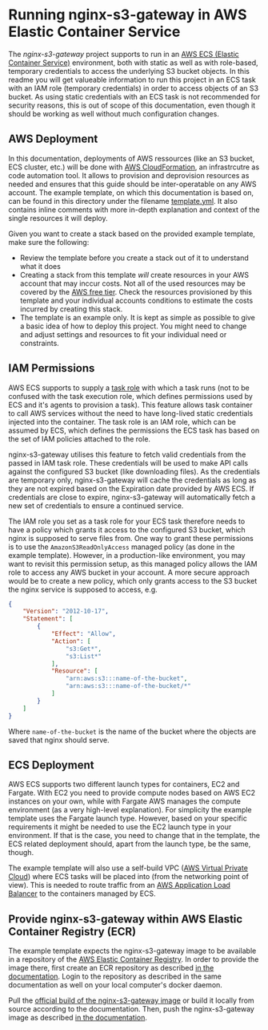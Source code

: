 # Running nginx-s3-gateway in AWS Elastic Container Service

The _nginx-s3-gateway_ project supports to run in an [AWS ECS (Elastic Container Service)](https://aws.amazon.com/ecs/) environment, both with static as well as with role-based, temporary credentials to access the underlying S3 bucket objects.
In this readme you will get valueable information to run this project in an ECS task with an IAM role (temporary credentials) in order to access objects of an S3 bucket.
As using static credentials with an ECS task is not recommended for security reasons, this is out of scope of this documentation, even though it should be working as well without much configuration changes.

## AWS Deployment

In this documentation, deployments of AWS ressources (like an S3 bucket, ECS cluster, etc.) will be done with [AWS CloudFormation](https://aws.amazon.com/cloudformation/), an infrastrcutre as code automation tool.
It allows to provision and deprovision resources as needed and ensures that this guide should be inter-operatable on any AWS account.
The example template, on which this documentation is based on, can be found in this directory under the filename [template.yml](./template.yml).
It also contains inline comments with more in-depth explanation and context of the single resources it will deploy.

Given you want to create a stack based on the provided example template, make sure the following:
- Review the template before you create a stack out of it to understand what it does
- Creating a stack from this template _will_ create resources in your AWS account that may inccur costs. Not all of the used resources may be covered by the [AWS free tier](https://aws.amazon.com/free). Check the resources provisioned by this template and your individual accounts conditions to estimate the costs incurred by creating this stack.
- The template is an example only. It is kept as simple as possible to give a basic idea of how to deploy this project. You might need to change and adjust settings and resources to fit your individual need or constraints.

## IAM Permissions

AWS ECS supports to supply a [task role](https://docs.aws.amazon.com/AmazonECS/latest/developerguide/task-iam-roles.html) with which a task runs (not to be confused with the task execution role, which defines permissions used by ECS and it's agents to provision a task).
This feature allows task container to call AWS services without the need to have long-lived static credentials injected into the container.
The task role is an IAM role, which can be assumed by ECS, which defines the permissions the ECS task has based on the set of IAM policies attached to the role.

nginx-s3-gateway utilises this feature to fetch valid credentials from the passed in IAM task role.
These credentials will be used to make API calls against the configured S3 bucket (like downloading files).
As the credentials are temporary only, nginx-s3-gateway will cache the credentials as long as they are not expired based on the Expiration date provided by AWS ECS.
If credentials are close to expire, nginx-s3-gateway will automatically fetch a new set of credentials to ensure a continued service.

The IAM role you set as a task role for your ECS task therefore needs to have a policy which grants it access to the configured S3 bucket, which nginx is supposed to serve files from.
One way to grant these permissions is to use the `AmazonS3ReadOnlyAccess` managed policy (as done in the example template).
However, in a production-like environment, you may want to revisit this permission setup, as this managed policy allows the IAM role to access any AWS bucket in your account.
A more secure approach would be to create a new policy, which only grants access to the S3 bucket the nginx service is supposed to access, e.g.

```json
{
    "Version": "2012-10-17",
    "Statement": [
        {
            "Effect": "Allow",
            "Action": [
                "s3:Get*",
                "s3:List*"
            ],
            "Resource": [
				"arn:aws:s3:::name-of-the-bucket",
				"arn:aws:s3:::name-of-the-bucket/*"
			]
        }
    ]
}
```
Where `name-of-the-bucket` is the name of the bucket where the objects are saved that nginx should serve.

## ECS Deployment

AWS ECS supports two different launch types for containers, EC2 and Fargate.
With EC2 you need to provide compute nodes based on AWS EC2 instances on your own, while with Fargate AWS manages the compute environment (as a very high-level explanation).
For simplicity the example template uses the Fargate launch type.
However, based on your specific requirements it might be needed to use the EC2 launch type in your environment.
If that is the case, you need to change that in the template, the ECS related deployment should, apart from the launch type, be the same, though.

The example template will also use a self-build VPC ([AWS Virtual Private Cloud](https://aws.amazon.com/vpc/)) where ECS tasks will be placed into (from the networking point of view).
This is needed to route traffic from an [AWS Application Load Balancer](https://aws.amazon.com/elasticloadbalancing/) to the containers managed by ECS.

## Provide nginx-s3-gateway within AWS Elastic Container Registry (ECR)

The example template expects the nginx-s3-gateway image to be available in a repository of the [AWS Elastic Container Registry](https://aws.amazon.com/ecr/).
In order to provide the image there, first create an ECR repository as described [in the documentation](https://docs.aws.amazon.com/AmazonECR/latest/userguide/repository-create.html).
Login to the repository as described in the same documentation as well on your local computer's docker daemon.

Pull the [official build of the nginx-s3-gateway image](https://github.com/nginxinc/nginx-s3-gateway/pkgs/container/nginx-s3-gateway%2Fnginx-oss-s3-gateway) or build it locally from source according to the documentation.
Then, push the nginx-s3-gateway image as described [in the documentation](https://docs.aws.amazon.com/AmazonECR/latest/userguide/docker-push-ecr-image.html).

